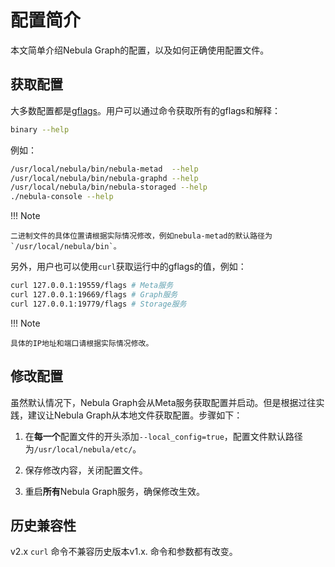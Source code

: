 # 配置简介

本文简单介绍Nebula Graph的配置，以及如何正确使用配置文件。

## 获取配置

大多数配置都是[gflags](https://gflags.github.io/gflags/)。用户可以通过命令获取所有的gflags和解释：

```bash
binary --help
```

例如：

```bash
/usr/local/nebula/bin/nebula-metad  --help
/usr/local/nebula/bin/nebula-graphd --help
/usr/local/nebula/bin/nebula-storaged --help
./nebula-console --help
```

!!! Note

    二进制文件的具体位置请根据实际情况修改，例如nebula-metad的默认路径为`/usr/local/nebula/bin`。

另外，用户也可以使用`curl`获取运行中的gflags的值，例如：

```bash
curl 127.0.0.1:19559/flags # Meta服务
curl 127.0.0.1:19669/flags # Graph服务
curl 127.0.0.1:19779/flags # Storage服务
```

!!! Note

    具体的IP地址和端口请根据实际情况修改。

## 修改配置

虽然默认情况下，Nebula Graph会从Meta服务获取配置并启动。但是根据过往实践，建议让Nebula Graph从本地文件获取配置。步骤如下：

1. 在**每一个**配置文件的开头添加`--local_config=true`，配置文件默认路径为`/usr/local/nebula/etc/`。

2. 保存修改内容，关闭配置文件。

3. 重启**所有**Nebula Graph服务，确保修改生效。

## 历史兼容性

v2.x `curl` 命令不兼容历史版本v1.x. 命令和参数都有改变。
